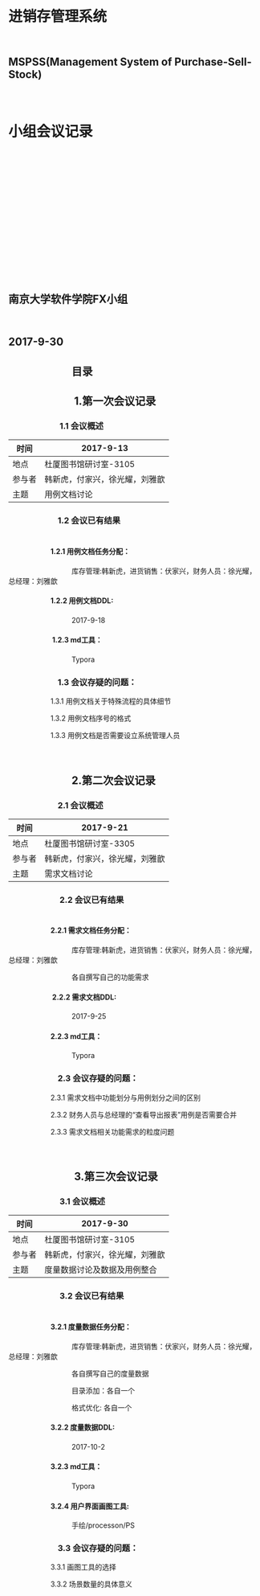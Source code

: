 # 　　　　　　　　　　　　　　　　　　　　　　　　　　进销存管理系统<br>
## 　　　　　　　　　　　　　　　　　　　MSPSS(Management System of Purchase-Sell-Stock) <br>
# 　　　　　　　　　　　　　　　　　　　　　　　　　　小组会议记录<br>

<br>

<br>

<br>

<br>

<br>

<br>

<br>

<br>

<br>

<br>

<br>

<br>

<br>

## 　　　　　　　　　　　　　　　　　　　　　　　　　南京大学软件学院FX小组<br>

## 　　　　　　　　　　　　　　　　　　　　　　　　　　　　　2017-9-30<br>



## 　　　　　　目录







## 　　　　　　 1.第一次会议记录<br>

### 　　　　　　 1.1 会议概述<br>

| 时间   | 2017-9-13       |
| ---- | --------------- |
| 地点   | 杜厦图书馆研讨室-3105   |
| 参与者  | 韩新虎，付家兴，徐光耀，刘雅歆 |
| 主题   | 用例文档讨论          |



###  　　　　　　1.2 会议已有结果<br><br>

####  　　　　　　1.2.1 用例文档任务分配：<br>

　　　　　　　　　库存管理:韩新虎，进货销售：伏家兴，财务人员：徐光耀，总经理：刘雅歆<br>

####  　　　　　　1.2.2 用例文档DDL:<br>

　　　　　　　　　2017-9-18<br>

#### 　　　　　　 1.2.3 md工具：<br>

　　　　　　　　　Typora



###  　　　　　　1.3 会议存疑的问题：<br>

　　　　　　1.3.1 用例文档关于特殊流程的具体细节<br>

　　　　　　1.3.2 用例文档序号的格式<br>

　　　　　　1.3.3 用例文档是否需要设立系统管理人员<br><br><br>





##  　　　　　　2.第二次会议记录<br>

###  　　　　　　2.1 会议概述<br>

| 时间   | 2017-9-21       |
| ---- | --------------- |
| 地点   | 杜厦图书馆研讨室-3305   |
| 参与者  | 韩新虎，付家兴，徐光耀，刘雅歆 |
| 主题   | 需求文档讨论          |



### 　　　　　　 2.2 会议已有结果<br><br>

####  　　　　　　2.2.1 需求文档任务分配：<br>

　　　　　　　　　库存管理:韩新虎，进货销售：伏家兴，财务人员：徐光耀，总经理：刘雅歆<br>

　　　　　　　　　各自撰写自己的功能需求<br>

#### 　　　　　　 2.2.2 需求文档DDL:<br>

　　　　　　　　　2017-9-25<br>

####  　　　　　　2.2.3 md工具：<br>

　　　　　　　　　Typora



###  　　　　　　2.3 会议存疑的问题：<br>

　　　　　　2.3.1 需求文档中功能划分与用例划分之间的区别<br>

　　　　　　2.3.2 财务人员与总经理的“查看导出报表”用例是否需要合并<br>

　　　　　　2.3.3 需求文档相关功能需求的粒度问题<br><br><br>









## 　　　　　　 3.第三次会议记录<br>

### 　　　　　　 3.1 会议概述<br>

| 时间   | 2017-9-30       |
| ---- | --------------- |
| 地点   | 杜厦图书馆研讨室-3105   |
| 参与者  | 韩新虎，付家兴，徐光耀，刘雅歆 |
| 主题   | 度量数据讨论及数据及用例整合  |



### 　　　　　　 3.2 会议已有结果<br><br>

####  　　　　　　3.2.1 度量数据任务分配：<br>

　　　　　　　　　库存管理:韩新虎，进货销售：伏家兴，财务人员：徐光耀，总经理：刘雅歆<br>

　　　　　　　　　各自撰写自己的度量数据<br>

　　　　　　　　　目录添加：各自一个<br>

　　　　　　　　　格式优化:   各自一个<br>

####  　　　　　　3.2.2 度量数据DDL:<br>

　　　　　　　　　2017-10-2<br>

####  　　　　　　3.2.3 md工具：<br>

　　　　　　　　　Typora

####  　　　　　　3.2.4 用户界面画图工具:<br>

　　　　　　　　　手绘/processon/PS



###  　　　　　　3.3 会议存疑的问题：<br>

　　　　　　3.3.1 画图工具的选择<br>

　　　　　　3.3.2 场景数量的具体意义<br>















